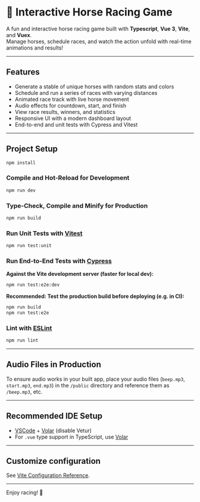 # 🐎 Interactive Horse Racing Game

A fun and interactive horse racing game built with **Typescript**, **Vue 3**, **Vite**, and **Vuex**.  
Manage horses, schedule races, and watch the action unfold with real-time animations and results!

---

## Features

- Generate a stable of unique horses with random stats and colors
- Schedule and run a series of races with varying distances
- Animated race track with live horse movement
- Audio effects for countdown, start, and finish
- View race results, winners, and statistics
- Responsive UI with a modern dashboard layout
- End-to-end and unit tests with Cypress and Vitest

---

## Project Setup

```sh
npm install
```

### Compile and Hot-Reload for Development

```sh
npm run dev
```

### Type-Check, Compile and Minify for Production

```sh
npm run build
```

### Run Unit Tests with [Vitest](https://vitest.dev/)

```sh
npm run test:unit
```

### Run End-to-End Tests with [Cypress](https://www.cypress.io/)

**Against the Vite development server (faster for local dev):**

```sh
npm run test:e2e:dev
```

**Recommended: Test the production build before deploying (e.g. in CI):**

```sh
npm run build
npm run test:e2e
```

### Lint with [ESLint](https://eslint.org/)

```sh
npm run lint
```

---

## Audio Files in Production

To ensure audio works in your built app, place your audio files (`beep.mp3`, `start.mp3`, `end.mp3`) in the `/public` directory and reference them as `/beep.mp3`, etc.

---

## Recommended IDE Setup

- [VSCode](https://code.visualstudio.com/) + [Volar](https://marketplace.visualstudio.com/items?itemName=Vue.volar) (disable Vetur)
- For `.vue` type support in TypeScript, use [Volar](https://marketplace.visualstudio.com/items?itemName=Vue.volar)

---

## Customize configuration

See [Vite Configuration Reference](https://vite.dev/config/).

---

Enjoy racing! 🏁
